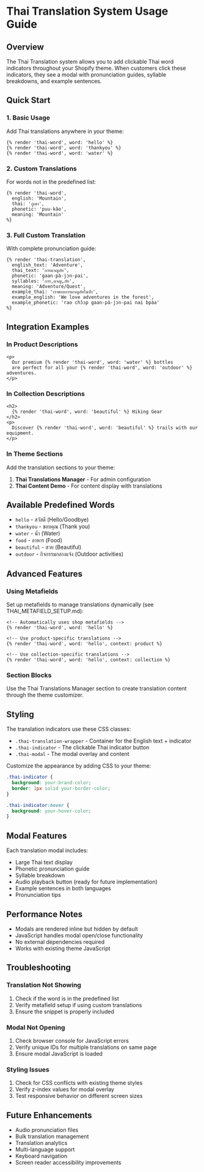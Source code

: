 # Thai Translation System Usage Guide

## Overview

The Thai Translation system allows you to add clickable Thai word indicators throughout your Shopify theme. When customers click these indicators, they see a modal with pronunciation guides, syllable breakdowns, and example sentences.

## Quick Start

### 1. Basic Usage
Add Thai translations anywhere in your theme:

```liquid
{% render 'thai-word', word: 'hello' %}
{% render 'thai-word', word: 'thankyou' %}
{% render 'thai-word', word: 'water' %}
```

### 2. Custom Translations
For words not in the predefined list:

```liquid
{% render 'thai-word', 
  english: 'Mountain',
  thai: 'ภูเขา',
  phonetic: 'puu-kǎo',
  meaning: 'Mountain'
%}
```

### 3. Full Custom Translation
With complete pronunciation guide:

```liquid
{% render 'thai-translation',
  english_text: 'Adventure',
  thai_text: 'การผจญภัย',
  phonetic: 'gaan-pà-jɔn-pai',
  syllables: 'การ,ผจญ,ภัย',
  meaning: 'Adventure/Quest',
  example_thai: 'เราชอบการผจญภัยในป่า',
  example_english: 'We love adventures in the forest',
  example_phonetic: 'rao chɔ̂ɔp gaan-pà-jɔn-pai nai bpàa'
%}
```

## Integration Examples

### In Product Descriptions
```liquid
<p>
  Our premium {% render 'thai-word', word: 'water' %} bottles 
  are perfect for all your {% render 'thai-word', word: 'outdoor' %} adventures.
</p>
```

### In Collection Descriptions
```liquid
<h2>
  {% render 'thai-word', word: 'beautiful' %} Hiking Gear
</h2>
<p>
  Discover {% render 'thai-word', word: 'beautiful' %} trails with our equipment.
</p>
```

### In Theme Sections
Add the translation sections to your theme:

1. **Thai Translations Manager** - For admin configuration
2. **Thai Content Demo** - For content display with translations

## Available Predefined Words

- `hello` - สวัสดี (Hello/Goodbye)
- `thankyou` - ขอบคุณ (Thank you)
- `water` - น้ำ (Water)
- `food` - อาหาร (Food)
- `beautiful` - สวย (Beautiful)
- `outdoor` - กิจกรรมกลางแจ้ง (Outdoor activities)

## Advanced Features

### Using Metafields
Set up metafields to manage translations dynamically (see THAI_METAFIELD_SETUP.md):

```liquid
<!-- Automatically uses shop metafields -->
{% render 'thai-word', word: 'hello' %}

<!-- Use product-specific translations -->
{% render 'thai-word', word: 'hello', context: product %}

<!-- Use collection-specific translations -->
{% render 'thai-word', word: 'hello', context: collection %}
```

### Section Blocks
Use the Thai Translations Manager section to create translation content through the theme customizer.

## Styling

The translation indicators use these CSS classes:
- `.thai-translation-wrapper` - Container for the English text + indicator
- `.thai-indicator` - The clickable Thai indicator button
- `.thai-modal` - The modal overlay and content

Customize the appearance by adding CSS to your theme:

```css
.thai-indicator {
  background: your-brand-color;
  border: 1px solid your-border-color;
}

.thai-indicator:hover {
  background: your-hover-color;
}
```

## Modal Features

Each translation modal includes:
- Large Thai text display
- Phonetic pronunciation guide
- Syllable breakdown
- Audio playback button (ready for future implementation)
- Example sentences in both languages
- Pronunciation tips

## Performance Notes

- Modals are rendered inline but hidden by default
- JavaScript handles modal open/close functionality
- No external dependencies required
- Works with existing theme JavaScript

## Troubleshooting

### Translation Not Showing
1. Check if the word is in the predefined list
2. Verify metafield setup if using custom translations
3. Ensure the snippet is properly included

### Modal Not Opening
1. Check browser console for JavaScript errors
2. Verify unique IDs for multiple translations on same page
3. Ensure modal JavaScript is loaded

### Styling Issues
1. Check for CSS conflicts with existing theme styles
2. Verify z-index values for modal overlay
3. Test responsive behavior on different screen sizes

## Future Enhancements

- Audio pronunciation files
- Bulk translation management
- Translation analytics
- Multi-language support
- Keyboard navigation
- Screen reader accessibility improvements